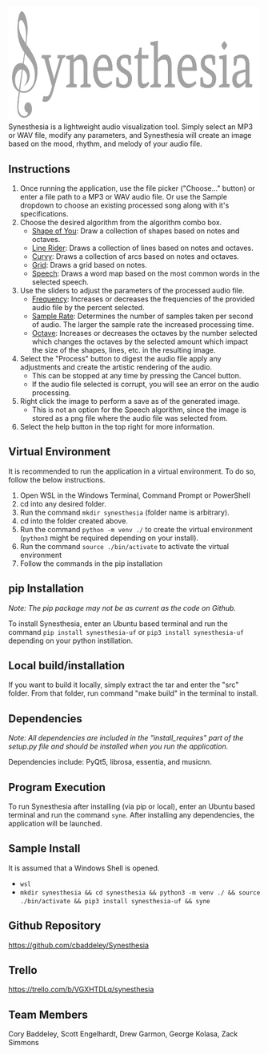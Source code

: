 <img src="https://github.com/cbaddeley/Synesthesia/blob/main/src/synesthesia/images/git_main_logo.png" width="500"/>
Synesthesia is a lightweight audio visualization tool. Simply select an MP3 or WAV file, modify any parameters, and Synesthesia will create an image based on the mood, rhythm, and melody of your audio file.

## Instructions ##
1. Once running the application, use the file picker ("Choose..." button) or enter a file path to a MP3 or WAV audio file. Or use the Sample dropdown to choose an existing processed song along with it's specifications.
2. Choose the desired algorithm from the algorithm combo box.
    - <ins>Shape of You</ins>: Draw a collection of shapes based on notes and octaves.
    - <ins>Line Rider</ins>: Draws a collection of lines based on notes and octaves.
    - <ins>Curvy</ins>: Draws a collection of arcs based on notes and octaves.
    - <ins>Grid</ins>: Draws a grid based on notes.
    - <ins>Speech</ins>:  Draws a word map based on the most common words in the selected speech.
3. Use the sliders to adjust the parameters of the processed audio file.
    - <ins>Frequency</ins>: Increases or decreases the frequencies of the provided audio file by the percent selected.
    - <ins>Sample Rate</ins>: Determines the number of samples taken per second of audio. The larger the sample rate the increased processing time.
    - <ins>Octave</ins>: Increases or decreases the octaves by the number selected which changes the octaves by the selected amount which impact the size of the shapes, lines, etc. in the resulting image.
4. Select the "Process" button to digest the audio file apply any adjustments and create the artistic rendering of the audio.
    - This can be stopped at any time by pressing the Cancel button.
    - If the audio file selected is corrupt, you will see an error on the audio processing.
5. Right click the image to perform a save as of the generated image.
    - This is not an option for the Speech algorithm, since the image is stored as a png file where the audio file was selected from.
6. Select the help button in the top right for more information.

## Virtual Environment ##
It is recommended to run the application in a virtual environment. To do so, follow the below instructions. 
  1. Open WSL in the Windows Terminal, Command Prompt or PowerShell
  2. cd into any desired folder.
  3. Run the command `mkdir synesthesia` (folder name is arbitrary).
  4. cd into the folder created above.
  5. Run the command `python -m venv ./` to create the virtual environment (`python3` might be required depending on your install).
  6. Run the command `source ./bin/activate` to activate the virtual environment
  7. Follow the commands in the pip installation

## pip Installation ## 
_Note: The pip package may not be as current as the code on Github._

To install Synesthesia, enter an Ubuntu based terminal and run the command `pip install synesthesia-uf` or `pip3 install synesthesia-uf` depending on your python instillation.

## Local build/installation ##
If you want to build it locally, simply extract the tar and enter the "src" folder. From that folder, run command "make build" in the terminal to install.

## Dependencies ## 
_Note: All dependencies are included in the "install_requires" part of the setup.py file and should be installed when you run the application._

Dependencies include: PyQt5, librosa, essentia, and musicnn.

## Program Execution ##
To run Synesthesia after installing (via pip or local), enter an Ubuntu based terminal and run the command `syne`. After installing any dependencies, the application will be launched.


## Sample Install ## 
It is assumed that a Windows Shell is opened.
- `wsl`
- `mkdir synesthesia && cd synesthesia && python3 -m venv ./ && source ./bin/activate && pip3 install synesthesia-uf && syne`

## Github Repository ##
https://github.com/cbaddeley/Synesthesia

## Trello ##
https://trello.com/b/VGXHTDLq/synesthesia


## Team Members ##
Cory Baddeley, Scott Engelhardt, Drew Garmon, George Kolasa, Zack Simmons

